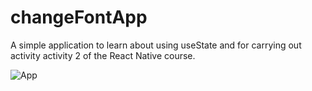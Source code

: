 # changeFontApp
A simple application to learn about using useState and for carrying out activity activity 2 of the React Native course.

<img src="https://imgur.com/xWEdFg2.gif" alt="App">
